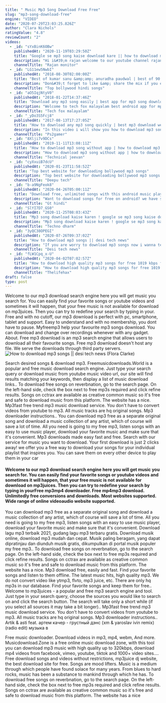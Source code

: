 ```yaml
---
title: " Music Mp3 Song Download Free Free"
slug: "mp3-song-download-free"
engine: "VIDEO"
date: "2020-07-29T23:03:25.826Z"
author: "Clara Nichols"
ratingValue: "4.8"
reviewCount: "2"
videos:
  - _id: "sYxBinK6OBw"
    publishedAt: "2020-11-19T03:29:50Z"
    title: "Google se mp3 song kaise download kare || how to download mp3 song from google"
    description: "Hi i&#39;m rajan welcome to our youtube channel rajan monitor doston aaj ke is video me meine aapko bataye hai ki aap apne mobile se google ke help se mp3"
    channelTitle: "Rajan monitor"
  - _id: "LG11ew5NwbI"
    publishedAt: "2018-08-30T02:00:00Z"
    title: "Best of kumar sanu &amp;amp; anuradha paudwal | best of 90’s romantic songs &amp;amp; 90&amp;#39;s evergreen songs"
    description: "Don&#39;t forget to like &amp; share the mix if you enjoy it! ▭▭▭▭▭▭▭▭▭▭▭▭▭▭▭▭▭▭▭▭▭▭▭▭ ◢ follow top bollywood hindi songs ➤ youtube:"
    channelTitle: "Top bollywood hindi songs"
  - _id: "aO5IqjNtyV0"
    publishedAt: "2018-01-22T14:37:46Z"
    title: "Download any mp3 song easily | best app for mp3 song download"
    description: "Welcome to tech fox malayalam best android app for mp3 song download nb : വീഡിയോയിൽ പറഞ്ഞിരിക്കുന്നവ ഡൗൺലോഡ്"
    channelTitle: "Tech fox malayalam"
  - _id: "_yDo3S5Fcj8"
    publishedAt: "2017-08-13T17:27:05Z"
    title: "How to download any mp3 song quickly | best mp3 download website |"
    description: "In this video i will show you how to download mp3 song quickly from best mp3 download website. For all playstation 2 games cheats, hacks, tricks and"
    channelTitle: "Ps2gamer"
  - _id: "8Xlji7v9DCs"
    publishedAt: "2019-11-11T13:08:11Z"
    title: "How to download mp3 song without app | how to download mp3 songs || mp3 song download kaise karen"
    description: "How to download mp3 song without app | how to download mp3 songs || mp3 song download kaise karen how to change whatsapp home screen"
    channelTitle: "Technical jeevan"
  - _id: "cyXxuiB7dcU"
    publishedAt: "2020-01-23T11:58:52Z"
    title: "Top best website for downloading bollywood mp3 songs"
    description: "Top best website for downloading bollywood mp3 songs namaskaar dosto deepu tech me aapka swagat hai share support and subscribe dosto aap"
    channelTitle: "Deepu tech"
  - _id: "b-a9NgFeok8"
    publishedAt: "2020-04-26T05:00:11Z"
    title: "Download free, unlimited songs with this android music player | gt hindi"
    description: "Want to download songs for free on android? we have spotted the best android music player for you using which you can download and play unlimited songs"
    channelTitle: "Gt hindi"
  - _id: "SlYI7D7_GS0"
    publishedAt: "2020-11-25T08:03:43Z"
    title: "Mp3 song download kaise karen ! google se mp3 song kaise download kare ! how to download mp3 song"
    description: "Mp3 song download kaise karen ! google se mp3 song kaise download kare ! how to download mp3 song . Techno dharm , welcome to my youtube channel."
    channelTitle: "Techno dharm"
  - _id: "3yQC38OPEGI"
    publishedAt: "2020-07-26T09:37:02Z"
    title: "How to download mp3 songs || desi tech news"
    description: "If you are worry to download mp3 songs now i wanna tell you how to download free mp3 songs on android? mp3 download. You can download mp3 music"
    channelTitle: "Desi tech news"
  - _id: "fLW1Cpq_x-U"
    publishedAt: "2020-04-02T07:02:57Z"
    title: "How to download high quality mp3 songs for free 1019 kbps flac insane quality"
    description: "How to download high quality mp3 songs for free 1019 kbps. Today in this video i have shown you guys how to download high quality mp3 songs for free."
    channelTitle: "Thelifehax"
draft: false
type: post
---
```


Welcome to our mp3 download search engine here you will get music you search for. You can easily find your favorite songs or youtube videos and sometimes it will happen, that your free music is not available for download on mp3juices. Then you can try to redefine your search by typing in your. Free and with no cutoff, our mp3 download is perfect with pc, smartphone, tablet and support. Easy to understand and with no membership, you dont have to pause. Myfreemp3 help your favourite mp3 songs download. You can download and change over recordings whenever with any gadget. About. Free mp3 download is an mp3 search engine that allows users to download all their favourite songs. Free mp3 download doesn&#39;t host any file. We serve the downloads through third party servers.
![How to download mp3 songs || desi tech news (Flora Clarke)](https://i.ytimg.com/vi/3yQC38OPEGI/hqdefault.jpg "How to download mp3 songs || desi tech news (Cameron Barber)")

Search desired songs &amp; download mp3. Freemusicdownloads.World is a popular and free music download search engine. Just type your search query or download music from youtube music video url, our site will find results matching your keywords, then display a list of music download links.. To download free songs on reverbnation, go to the search page. On the left-hand side, check the box next to free mp3s required and click refine results. Songs on cctrax are available as creative common music so it&#39;s free and safe to download music from this platform. The website has a nice. Mp3fast free trend mp3 music download service. You don&#39;t have to convert videos from youtube to mp3. All music tracks are hq original songs. Mp3 downloader instructions.. You can download mp3 free as a separate original song and download a music collection of any artist, which of course will save a lot of time. All you need is going to my free mp3, listen songs with an easy to use music player, download your favorite music and make sure that it&#39;s convenient. Mp3 downloads made easy fast and free. Search with our service for music you want to download. Your first download is just 2 clicks away! we offer you a free way to download your songs for your individual playlist that inspires you. You can save them on every other device to play them in your car
<!--inArticleAds-->

<!--galleryOne-->

#### Welcome to our mp3 download search engine here you will get music you search for. You can easily find your favorite songs or youtube videos and sometimes it will happen, that your free music is not available for download on mp3juices. Then you can try to redefine your search by typing in yourFree mp3mp4 downloader. Free mp4mp3 download. Unlimitedly free conversions and downloads. Most websites supported. Wide range of online videoaudio website supported.
<!--inArticleAds-->

<!--galleryTwo-->

You can download mp3 free as a separate original song and download a music collection of any artist, which of course will save a lot of time. All you need is going to my free mp3, listen songs with an easy to use music player, download your favorite music and make sure that it&#39;s convenient. Download lagu mp3 terbaik 2021, gudang lagu mp3 terbaru gratis. Download musik online, download mp3 mudah dan cepat. Musik paling beragam, yang dapat dipratinjau dan diunduh musik gratis, dikumpulkan di portal musik populer my free mp3.. To download free songs on reverbnation, go to the search page. On the left-hand side, check the box next to free mp3s required and click refine results. Songs on cctrax are available as creative common music so it&#39;s free and safe to download music from this platform. The website has a nice. Mp3 download free, easily and fast. Find your favorite songs and listen to them offline. The latest music hits, high quality mp3. We do not convert video like ytmp3, flvto, mp3 juice, etc. There are only hq mp3s in our database. Find your favorite songs and keep them for free.. Welcome to mp3juices - a popular and free mp3 search engine and tool. Just type in your search query, choose the sources you would like to search on and click the search button. The search will take only a short while (if you select all sources it may take a bit longer).. Mp3fast free trend mp3 music download service. You don&#39;t have to convert videos from youtube to mp3. All music tracks are hq original songs. Mp3 downloader instructions.. Artik &amp; asti feat. артем качер - грустный дэнс (xm &amp; yaroslav ivin remix) (radio edit) музыка в
<!--galleryThree-->

Free music downloader. Download videos in mp3, mp4, webm,  And more. Musicdownload.Zone is a free online music download zone, with this tool you can download mp3 music with high quality up to 320kbps, download mp4 videos from facebook, vimeo, youtube, tiktok and 1000+ video sites.... Free download songs and videos without restrictions, mp3juice dj website, the best download site for free. Songs are mood lifters. Music is a medium through which people have found solace for many years. From blues to hard rocks, music has been a substance to mankind through which he has. To download free songs on reverbnation, go to the search page. On the left-hand side, check the box next to free mp3s required and click refine results. Songs on cctrax are available as creative common music so it&#39;s free and safe to download music from this platform. The website has a nice